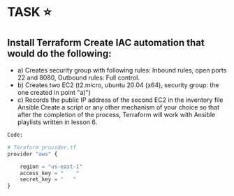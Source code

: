 # TASK :star:
## Install Terraform Create IAC automation that would do the following: 
- a) Creates security group with following rules: Inbound rules, open ports 22 and 8080, Outbound rules: Full control.
- b) Creates two EC2 (t2.micro, ubuntu 20.04 (x64), security group: the one created in point "a)")
- c) Records the public IP address of the second EC2 in the inventory file Ansible Create a script or any other mechanism of your choice so that after the completion of the process, Terraform will work with Ansible playlists written in lesson 6.
```python
Code:

# Teraform provider.tf
provider "aws" {

    region = "us-east-1"
    access_key = "    "
    secret_key = "   "
}
```
